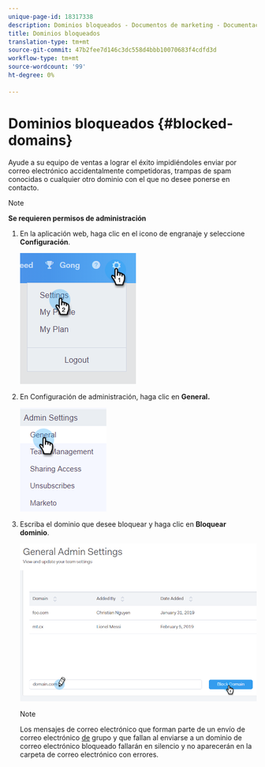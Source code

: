 ```yaml
---
unique-page-id: 18317338
description: Dominios bloqueados - Documentos de marketing - Documentación del producto
title: Dominios bloqueados
translation-type: tm+mt
source-git-commit: 47b2fee7d146c3dc558d4bbb10070683f4cdfd3d
workflow-type: tm+mt
source-wordcount: '99'
ht-degree: 0%

---
```



# Dominios bloqueados {#blocked-domains}

Ayude a su equipo de ventas a lograr el éxito impidiéndoles enviar por correo electrónico accidentalmente competidoras, trampas de spam conocidas o cualquier otro dominio con el que no desee ponerse en contacto.

>[!NOTE]
>
>**Se requieren permisos de administración**

1. En la aplicación web, haga clic en el icono de engranaje y seleccione **Configuración**.

   ![](assets/one-3.png)

1. En Configuración de administración, haga clic en **General.**

   ![](assets/two-3.png)

1. Escriba el dominio que desee bloquear y haga clic en **Bloquear dominio**.

   ![](assets/three-3.png)

   >[!NOTE]
   >
   >Los mensajes de correo electrónico que forman parte de un envío de correo electrónico [de](http://docs.marketo.com/x/KAQ6Ag) grupo y que fallan al enviarse a un dominio de correo electrónico bloqueado fallarán en silencio y no aparecerán en la carpeta de correo electrónico con errores.

